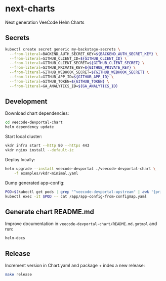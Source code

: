 # next-charts

Next generation VeeCode Helm Charts

## Secrets

```bash
kubectl create secret generic my-backstage-secrets \
  --from-literal=BACKEND_AUTH_SECRET_KEY=${BACKEND_AUTH_SECRET_KEY} \
  --from-literal=GITHUB_CLIENT_ID=${GITHUB_CLIENT_ID} \
  --from-literal=GITHUB_CLIENT_SECRET=${GITHUB_CLIENT_SECRET} \
  --from-literal=GITHUB_PRIVATE_KEY=${GITHUB_PRIVATE_KEY} \
  --from-literal=GITHUB_WEBHOOK_SECRET=${GITHUB_WEBHOOK_SECRET} \
  --from-literal=GITHUB_APP_ID=${GITHUB_APP_ID} \
  --from-literal=GITHUB_TOKEN=${GITHUB_TOKEN} \
  --from-literal=GA_ANALYTICS_ID=${GA_ANALYTICS_ID}
```

## Development

Download chart dependencies:

```bash
cd veecode-devportal-chart
helm dependency update
```

Start local cluster:

```bash
vkdr infra start --http 80 --https 443
vkdr nginx install --default-ic
```

Deploy locally:

```bash
helm upgrade --install veecode-devportal ./veecode-devportal-chart \
    -f examples/vkdr-minimal.yaml
```

Dump generated app-config:

```bash
POD=$(kubectl get pods | grep "^veecode-devportal-upstream" | awk '{print $1}')
kubectl exec -it $POD -- cat /app/app-config-from-configmap.yaml
```

## Generate chart README.md

Improve documentation in `veecode-devportal-chart/README.md.gotmpl` and run:

```bash
helm-docs
```

## Release

Increment version in Chart.yaml and package + index a new release:

```bash
make release
```
